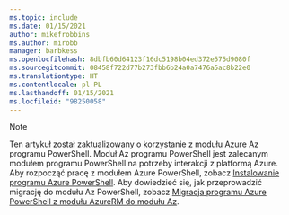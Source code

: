 ```yaml
---
ms.topic: include
ms.date: 01/15/2021
author: mikefrobbins
ms.author: mirobb
manager: barbkess
ms.openlocfilehash: 8dbfb60d64123f16dc5198b04ed372e575d9080f
ms.sourcegitcommit: 08458f722d77b273fbb6b24a0a7476a5ac8b22e0
ms.translationtype: HT
ms.contentlocale: pl-PL
ms.lasthandoff: 01/15/2021
ms.locfileid: "98250058"
---
```

> [!NOTE]
> Ten artykuł został zaktualizowany o korzystanie z modułu Azure Az programu PowerShell. Moduł Az programu PowerShell jest zalecanym modułem programu PowerShell na potrzeby interakcji z platformą Azure. Aby rozpocząć pracę z modułem Azure PowerShell, zobacz [Instalowanie programu Azure PowerShell](/powershell/azure/install-az-ps). Aby dowiedzieć się, jak przeprowadzić migrację do modułu Az PowerShell, zobacz [Migracja programu Azure PowerShell z modułu AzureRM do modułu Az](https://aka.ms/azpsmigrate).
